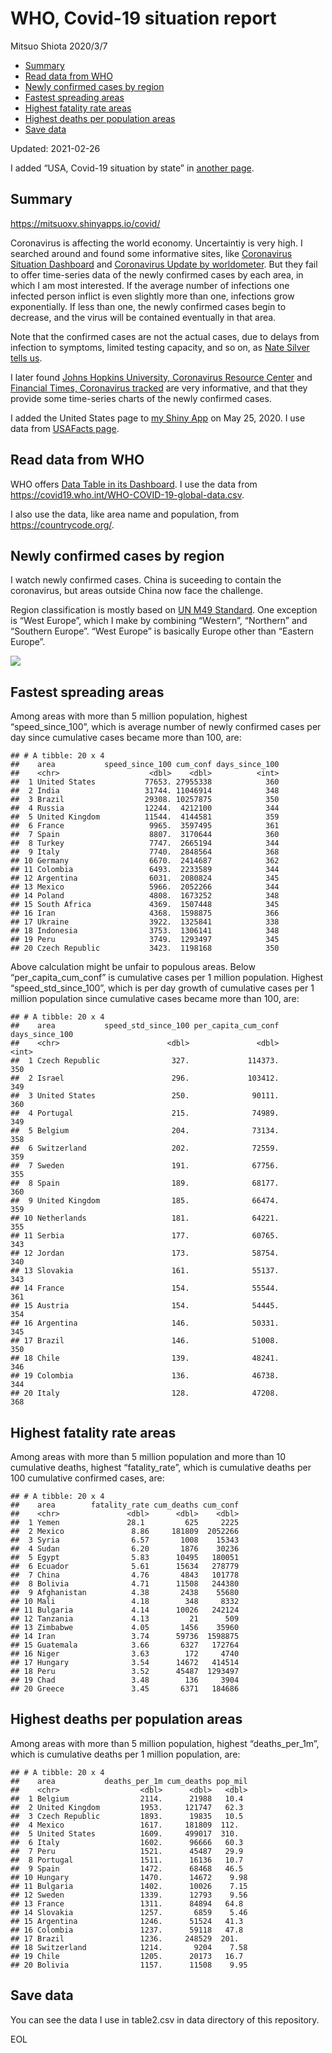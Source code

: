WHO, Covid-19 situation report
================
Mitsuo Shiota
2020/3/7

-   [Summary](#summary)
-   [Read data from WHO](#read-data-from-who)
-   [Newly confirmed cases by region](#newly-confirmed-cases-by-region)
-   [Fastest spreading areas](#fastest-spreading-areas)
-   [Highest fatality rate areas](#highest-fatality-rate-areas)
-   [Highest deaths per population
    areas](#highest-deaths-per-population-areas)
-   [Save data](#save-data)

Updated: 2021-02-26

I added “USA, Covid-19 situation by state” in [another page](USA.md).

## Summary

<https://mitsuoxv.shinyapps.io/covid/>

Coronavirus is affecting the world economy. Uncertaintiy is very high. I
searched around and found some informative sites, like [Coronavirus
Situation
Dashboard](https://who.maps.arcgis.com/apps/opsdashboard/index.html#/c88e37cfc43b4ed3baf977d77e4a0667)
and [Coronavirus Update by
worldometer](https://www.worldometers.info/coronavirus/). But they fail
to offer time-series data of the newly confirmed cases by each area, in
which I am most interested. If the average number of infections one
infected person inflict is even slightly more than one, infections grow
exponentially. If less than one, the newly confirmed cases begin to
decrease, and the virus will be contained eventually in that area.

Note that the confirmed cases are not the actual cases, due to delays
from infection to symptoms, limited testing capacity, and so on, as
[Nate Silver tells
us](https://fivethirtyeight.com/features/coronavirus-case-counts-are-meaningless/).

I later found [Johns Hopkins University, Coronavirus Resource
Center](https://coronavirus.jhu.edu/) and [Financial Times, Coronavirus
tracked](https://www.ft.com/content/a26fbf7e-48f8-11ea-aeb3-955839e06441)
are very informative, and that they provide some time-series charts of
the newly confirmed cases.

I added the United States page to [my Shiny
App](https://mitsuoxv.shinyapps.io/covid/) on May 25, 2020. I use data
from [USAFacts
page](https://usafacts.org/visualizations/coronavirus-covid-19-spread-map/).

## Read data from WHO

WHO offers [Data Table in its Dashboard](https://covid19.who.int/table).
I use the data from
<https://covid19.who.int/WHO-COVID-19-global-data.csv>.

I also use the data, like area name and population, from
<https://countrycode.org/>.

## Newly confirmed cases by region

I watch newly confirmed cases. China is suceeding to contain the
coronavirus, but areas outside China now face the challenge.

Region classification is mostly based on [UN M49
Standard](https://unstats.un.org/unsd/methodology/m49/). One exception
is “West Europe”, which I make by combining “Western”, “Northern” and
“Southern Europe”. “West Europe” is basically Europe other than “Eastern
Europe”.

![](README_files/figure-gfm/chart-1.png)<!-- -->

## Fastest spreading areas

Among areas with more than 5 million population, highest
“speed\_since\_100”, which is average number of newly confirmed cases
per day since cumulative cases became more than 100, are:

    ## # A tibble: 20 x 4
    ##    area           speed_since_100 cum_conf days_since_100
    ##    <chr>                    <dbl>    <dbl>          <int>
    ##  1 United States           77653. 27955338            360
    ##  2 India                   31744. 11046914            348
    ##  3 Brazil                  29308. 10257875            350
    ##  4 Russia                  12244.  4212100            344
    ##  5 United Kingdom          11544.  4144581            359
    ##  6 France                   9965.  3597495            361
    ##  7 Spain                    8807.  3170644            360
    ##  8 Turkey                   7747.  2665194            344
    ##  9 Italy                    7740.  2848564            368
    ## 10 Germany                  6670.  2414687            362
    ## 11 Colombia                 6493.  2233589            344
    ## 12 Argentina                6031.  2080824            345
    ## 13 Mexico                   5966.  2052266            344
    ## 14 Poland                   4808.  1673252            348
    ## 15 South Africa             4369.  1507448            345
    ## 16 Iran                     4368.  1598875            366
    ## 17 Ukraine                  3922.  1325841            338
    ## 18 Indonesia                3753.  1306141            348
    ## 19 Peru                     3749.  1293497            345
    ## 20 Czech Republic           3423.  1198168            350

Above calculation might be unfair to populous areas. Below
“per\_capita\_cum\_conf” is cumulative cases per 1 million population.
Highest “speed\_std\_since\_100”, which is per day growth of cumulative
cases per 1 million population since cumulative cases became more than
100, are:

    ## # A tibble: 20 x 4
    ##    area           speed_std_since_100 per_capita_cum_conf days_since_100
    ##    <chr>                        <dbl>               <dbl>          <int>
    ##  1 Czech Republic                327.             114373.            350
    ##  2 Israel                        296.             103412.            349
    ##  3 United States                 250.              90111.            360
    ##  4 Portugal                      215.              74989.            349
    ##  5 Belgium                       204.              73134.            358
    ##  6 Switzerland                   202.              72559.            359
    ##  7 Sweden                        191.              67756.            355
    ##  8 Spain                         189.              68177.            360
    ##  9 United Kingdom                185.              66474.            359
    ## 10 Netherlands                   181.              64221.            355
    ## 11 Serbia                        177.              60765.            343
    ## 12 Jordan                        173.              58754.            340
    ## 13 Slovakia                      161.              55137.            343
    ## 14 France                        154.              55544.            361
    ## 15 Austria                       154.              54445.            354
    ## 16 Argentina                     146.              50331.            345
    ## 17 Brazil                        146.              51008.            350
    ## 18 Chile                         139.              48241.            346
    ## 19 Colombia                      136.              46738.            344
    ## 20 Italy                         128.              47208.            368

## Highest fatality rate areas

Among areas with more than 5 million population and more than 10
cumulative deaths, highest “fatality\_rate”, which is cumulative deaths
per 100 cumulative confirmed cases, are:

    ## # A tibble: 20 x 4
    ##    area        fatality_rate cum_deaths cum_conf
    ##    <chr>               <dbl>      <dbl>    <dbl>
    ##  1 Yemen               28.1         625     2225
    ##  2 Mexico               8.86     181809  2052266
    ##  3 Syria                6.57       1008    15343
    ##  4 Sudan                6.20       1876    30236
    ##  5 Egypt                5.83      10495   180051
    ##  6 Ecuador              5.61      15634   278779
    ##  7 China                4.76       4843   101778
    ##  8 Bolivia              4.71      11508   244380
    ##  9 Afghanistan          4.38       2438    55680
    ## 10 Mali                 4.18        348     8332
    ## 11 Bulgaria             4.14      10026   242124
    ## 12 Tanzania             4.13         21      509
    ## 13 Zimbabwe             4.05       1456    35960
    ## 14 Iran                 3.74      59736  1598875
    ## 15 Guatemala            3.66       6327   172764
    ## 16 Niger                3.63        172     4740
    ## 17 Hungary              3.54      14672   414514
    ## 18 Peru                 3.52      45487  1293497
    ## 19 Chad                 3.48        136     3904
    ## 20 Greece               3.45       6371   184686

## Highest deaths per population areas

Among areas with more than 5 million population, highest
“deaths\_per\_1m”, which is cumulative deaths per 1 million population,
are:

    ## # A tibble: 20 x 4
    ##    area           deaths_per_1m cum_deaths pop_mil
    ##    <chr>                  <dbl>      <dbl>   <dbl>
    ##  1 Belgium                2114.      21988   10.4 
    ##  2 United Kingdom         1953.     121747   62.3 
    ##  3 Czech Republic         1893.      19835   10.5 
    ##  4 Mexico                 1617.     181809  112.  
    ##  5 United States          1609.     499017  310.  
    ##  6 Italy                  1602.      96666   60.3 
    ##  7 Peru                   1521.      45487   29.9 
    ##  8 Portugal               1511.      16136   10.7 
    ##  9 Spain                  1472.      68468   46.5 
    ## 10 Hungary                1470.      14672    9.98
    ## 11 Bulgaria               1402.      10026    7.15
    ## 12 Sweden                 1339.      12793    9.56
    ## 13 France                 1311.      84894   64.8 
    ## 14 Slovakia               1257.       6859    5.46
    ## 15 Argentina              1246.      51524   41.3 
    ## 16 Colombia               1237.      59118   47.8 
    ## 17 Brazil                 1236.     248529  201.  
    ## 18 Switzerland            1214.       9204    7.58
    ## 19 Chile                  1205.      20173   16.7 
    ## 20 Bolivia                1157.      11508    9.95

## Save data

You can see the data I use in table2.csv in data directory of this
repository.

EOL
